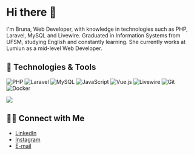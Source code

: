# Hi there 👋

I'm Bruna, Web Developer, with knowledge in technologies such as PHP, Laravel, MySQL and Livewire. Graduated in Information Systems from UFSM, studying English and constantly learning. She currently works at Lumiun as a mid-level Web Developer.

## 🔧 Technologies & Tools

![PHP](https://img.shields.io/badge/-PHP-black?style=flat-square&logo=php)
![Laravel](https://img.shields.io/badge/-Laravel-black?style=flat-square&logo=laravel)
![MySQL](https://img.shields.io/badge/-MySQL-black?style=flat-square&logo=mysql)
![JavaScript](https://img.shields.io/badge/-JavaScript-black?style=flat-square&logo=javascript)
![Vue.js](https://img.shields.io/badge/-Vue.js-black?style=flat-square&logo=vue.js)
![Livewire](https://img.shields.io/badge/-Livewire-black?style=flat-square&logo=livewire)
![Git](https://img.shields.io/badge/-Git-black?style=flat-square&logo=git)
![Docker](https://img.shields.io/badge/-Docker-black?style=flat-square&logo=docker)

<a href="https://github.com/brunavitoria/brunavitoria">
    <img align="center" src="https://github-readme-stats.vercel.app/api/top-langs/?username=brunavitoria&hide=java,html,css&title_color=ffffff&text_color=c9cacc&icon_color=2bbc8a&bg_color=1d1f21" />
</a>

## 🤝🏻 Connect with Me

- [LinkedIn](https://www.linkedin.com/in/brunavitoria/)
- [Instagram](https://www.instagram.com/burunavitoria/)
- [E-mail](mailto:contatobrunavitoria@gmail.com)
